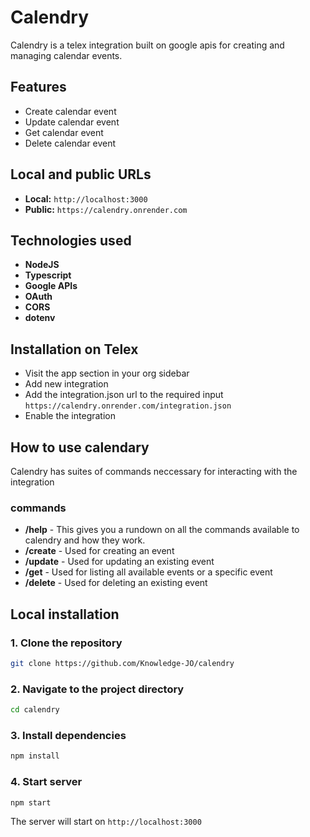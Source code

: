 # Calendry

Calendry is a telex integration built on google apis for creating and managing calendar events.

## Features

- Create calendar event
- Update calendar event
- Get calendar event
- Delete calendar event

## Local and public URLs

- **Local:** `http://localhost:3000`
- **Public:** `https://calendry.onrender.com`

## Technologies used

- **NodeJS**
- **Typescript**
- **Google APIs**
- **OAuth**
- **CORS**
- **dotenv**

## Installation on Telex

- Visit the app section in your org sidebar
- Add new integration
- Add the integration.json url to the required input
  `https://calendry.onrender.com/integration.json`
- Enable the integration

## How to use calendary

Calendry has suites of commands neccessary for interacting with the integration

### commands

- **/help** - This gives you a rundown on all the commands available to calendry and how they work.
- **/create** - Used for creating an event
- **/update** - Used for updating an existing event
- **/get** - Used for listing all available events or a specific event
- **/delete** - Used for deleting an existing event

## Local installation

### 1. Clone the repository

```sh
git clone https://github.com/Knowledge-JO/calendry
```

### 2. Navigate to the project directory

```sh
cd calendry
```

### 3. Install dependencies

```sh
npm install
```

### 4. Start server

```sh
npm start
```

The server will start on `http://localhost:3000`
